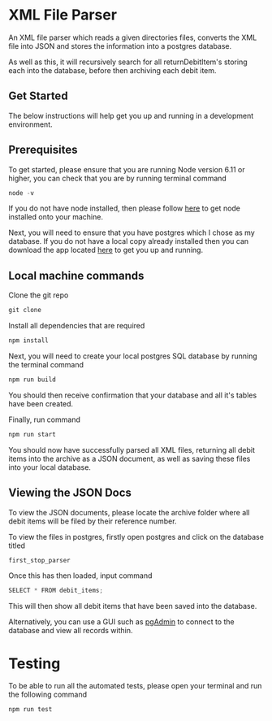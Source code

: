 # XML File Parser

An XML file parser which reads a given directories files, converts the XML file into JSON and stores the information into a postgres database. 

As well as this, it will recursively search for all returnDebitItem's storing each into the database, before then archiving each debit item.

## Get Started

The below instructions will help get you up and running in a development environment. 

## Prerequisites

To get started, please ensure that you are running Node version 6.11 or higher, you can check that you are by running terminal command 

```javascript
node -v
```

If you do not have node installed, then please follow [here](https://nodejs.org/en/download/) to get node installed onto your machine.

Next, you will need to ensure that you have postgres which I chose as my database. If you do not have a local copy already installed then you can download the app located [here](http://postgresapp.com/) to get you up and running.

## Local machine commands

Clone the git repo

```javascript
git clone 
```

Install all dependencies that are required

```javascript
npm install
```

Next, you will need to create your local postgres SQL database by running the terminal command

```javascript
npm run build
```

You should then receive confirmation that your database and all it's tables have been created.

Finally, run command

```javascript
npm run start
```

You should now have successfully parsed all XML files, returning all debit items into the archive as a JSON document, as well as saving these files into your local database. 

## Viewing the JSON Docs

To view the JSON documents, please locate the archive folder where all debit items will be filed by their reference number.

To view the files in postgres, firstly open postgres and click on the database titled 

```javascript
first_stop_parser
```

Once this has then loaded, input command 

```javascript
SELECT * FROM debit_items;
``` 

This will then show all debit items that have been saved into the database. 

Alternatively, you can use a GUI such as [pgAdmin](https://www.pgadmin.org/) to connect to the database and view all records within.

# Testing

To be able to run all the automated tests, please open your terminal and run the following command 

```javascript
npm run test
```



